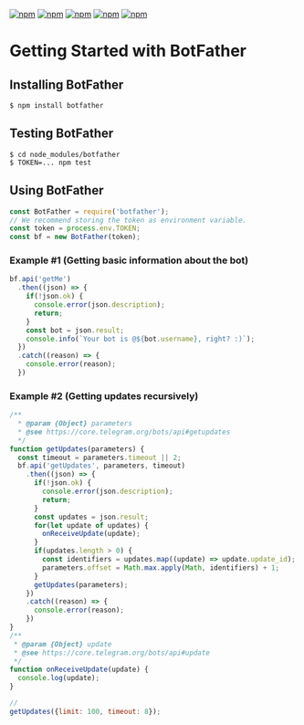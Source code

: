 [![npm](https://img.shields.io/npm/dm/botfather.svg?style=flat-square)](https://www.npmjs.com/package/botfather)
[![npm](https://img.shields.io/badge/dependencies-none-brightgreen.svg?style=flat-square)](https://www.npmjs.com/package/botfather)
[![npm](https://img.shields.io/node/v/botfather.svg?style=flat-square)](https://www.npmjs.com/package/botfather)
[![npm](https://img.shields.io/npm/v/botfather.svg?style=flat-square)](https://www.npmjs.com/package/botfather)
[![npm](https://img.shields.io/npm/l/botfather.svg?style=flat-square)](https://www.npmjs.com/package/botfather)

# Getting Started with BotFather
## Installing BotFather
```
$ npm install botfather
```
## Testing BotFather
```
$ cd node_modules/botfather
$ TOKEN=... npm test
```
## Using BotFather
```javascript
const BotFather = require('botfather');
// We recommend storing the token as environment variable.
const token = process.env.TOKEN;
const bf = new BotFather(token);
```
### Example #1 (Getting basic information about the bot)
```javascript
bf.api('getMe')
  .then((json) => {
    if(!json.ok) {
      console.error(json.description);
      return;
    }
    const bot = json.result;
    console.info(`Your bot is @${bot.username}, right? :)`);
  })
  .catch((reason) => {
    console.error(reason);
  })
```

### Example #2 (Getting updates recursively)
```javascript
/**
  * @param {Object} parameters
  * @see https://core.telegram.org/bots/api#getupdates
  */
function getUpdates(parameters) {
  const timeout = parameters.timeout || 2;
  bf.api('getUpdates', parameters, timeout)
    .then((json) => {
      if(!json.ok) {
        console.error(json.description);
        return;
      }
      const updates = json.result;
      for(let update of updates) {
        onReceiveUpdate(update);
      }
      if(updates.length > 0) {
        const identifiers = updates.map((update) => update.update_id);
        parameters.offset = Math.max.apply(Math, identifiers) + 1;
      }
      getUpdates(parameters);
    })
    .catch((reason) => {
      console.error(reason);
    })
}
/**
 * @param {Object} update
 * @see https://core.telegram.org/bots/api#update
 */
function onReceiveUpdate(update) {
  console.log(update);
}

//
getUpdates({limit: 100, timeout: 8});
```
